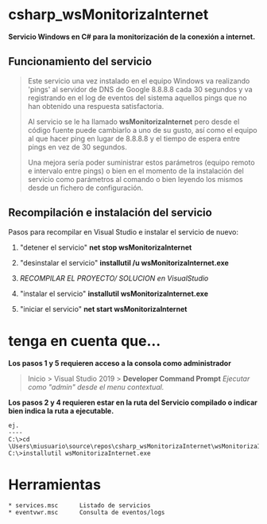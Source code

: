 # csharp_wsMonitorizaInternet

**Servicio Windows en C# para la monitorización de la conexión a internet.**

## Funcionamiento del servicio

>Este servicio una vez instalado en el equipo Windows va realizando 'pings' al servidor de DNS de Google 8.8.8.8 cada 30 segundos y va registrando en el log de eventos del sistema aquellos pings que no han obtenido una respuesta satisfactoria.
>
>Al servicio se le ha llamado **wsMonitorizaInternet** pero desde el código fuente puede cambiarlo a uno de su gusto, así como el equipo al que hacer ping en lugar de 8.8.8.8 y el tiempo de espera entre pings en vez de 30 segundos.
>
>Una mejora sería poder suministrar estos parámetros (equipo remoto e intervalo entre pings) o bien en el momento de la instalación del servicio como parámetros al comando o bien leyendo los mismos desde un fichero de configuración.

## Recompilación e instalación del servicio

Pasos para recompilar en Visual Studio e instalar el servicio de nuevo:

1. "detener el servicio"		**net stop wsMonitorizaInternet**
2. "desinstalar el servicio"		**installutil /u wsMonitorizaInternet.exe**

3. *RECOMPILAR EL PROYECTO/ SOLUCION en VisualStudio*

4. "instalar el servicio"		**installutil wsMonitorizaInternet.exe**
5. "iniciar el servicio"		**net start wsMonitorizaInternet**

# tenga en cuenta que...
**Los pasos 1 y 5 requieren acceso a la consola como administrador**

>Inicio > Visual Studio 2019 > **Developer Command Prompt**
*Ejecutar como "admin" desde el menu contextual.*

**Los pasos 2 y 4 requieren estar en la ruta del Servicio compilado o indicar bien indica la ruta a ejecutable.**
  
	ej.
	----
	C:\>cd \Users\miusuario\source\repos\csharp_wsMonitorizaInternet\wsMonitorizaInternet\bin\Debug>
	C:\>installutil wsMonitorizaInternet.exe

# Herramientas

	* services.msc		Listado de servicios	
	* eventvwr.msc		Consulta de eventos/logs
